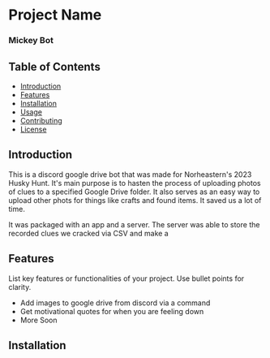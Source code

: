 # Project Name

### Mickey Bot

## Table of Contents

- [Introduction](#introduction)
- [Features](#features)
- [Installation](#installation)
- [Usage](#usage)
- [Contributing](#contributing)
- [License](#license)

## Introduction

This is a discord google drive bot that was made for Norheastern's 2023 Husky Hunt. It's main purpose is to hasten
the process of uploading photos of clues to a specified Google Drive folder. It also serves as an easy way to upload
other phots for things like crafts and found items. It saved us a lot of time.

It was packaged with an app and a server. The server was able to store the recorded clues we cracked via CSV and make a 

## Features

List key features or functionalities of your project. Use bullet points for clarity.

- Add images to google drive from discord via a command
- Get motivational quotes for when you are feeling down
- More Soon

## Installation


